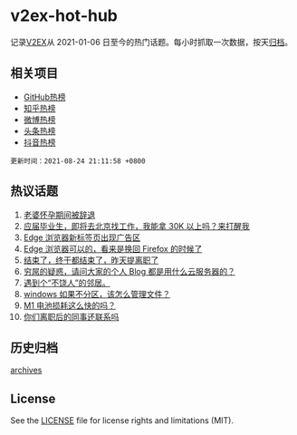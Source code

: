 # v2ex-hot-hub

 记录[V2EX](https://www.v2ex.com/)从 2021-01-06 日至今的热门话题。每小时抓取一次数据，按天[归档](archives)。
 
 ## 相关项目

- [GitHub热榜](https://github.com/snaildev/github-hot-hub)
- [知乎热榜](https://github.com/snaildev/zhihu-hot-hub)
- [微博热榜](https://github.com/snaildev/weibo-hot-hub)
- [头条热榜](https://github.com/snaildev/toutiao-hot-hub)
- [抖音热榜](https://github.com/snaildev/douyin-hot-hub)


 `更新时间：2021-08-24 21:11:58 +0800`

## 热议话题

1. [老婆怀孕期间被辞退](https://www.v2ex.com/t/797565)
1. [应届毕业生，即将去北京找工作，我能拿 30K 以上吗？来打醒我](https://www.v2ex.com/t/797586)
1. [Edge 浏览器新标签页出现广告区](https://www.v2ex.com/t/797669)
1. [Edge 浏览器可以的，看来是换回 Firefox 的时候了](https://www.v2ex.com/t/797673)
1. [结束了，终于都结束了，昨天提离职了](https://www.v2ex.com/t/797606)
1. [穷屌的疑惑，请问大家的个人 Blog 都是用什么云服务器的？](https://www.v2ex.com/t/797649)
1. [遇到个“不饶人”的邻居。](https://www.v2ex.com/t/797681)
1. [windows 如果不分区，该怎么管理文件？](https://www.v2ex.com/t/797639)
1. [M1 电池损耗这么快的吗？](https://www.v2ex.com/t/797709)
1. [你们离职后的同事还联系吗](https://www.v2ex.com/t/797597)

## 历史归档

[archives](archives)

## License

See the [LICENSE](LICENSE) file for license rights and limitations (MIT).
